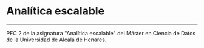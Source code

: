 # Analítica escalable
***
PEC 2 de la asignatura "Analítica escalable" del Máster en Ciencia de Datos de la Universidad de Alcalá de Henares.
